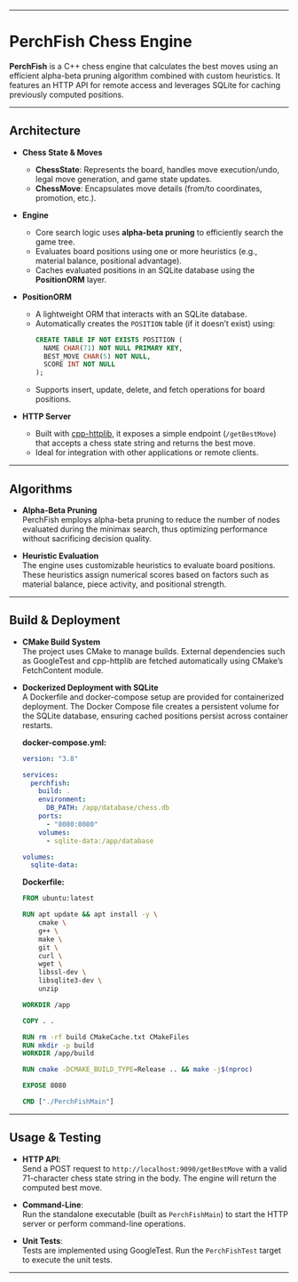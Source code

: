 
---

# PerchFish Chess Engine

**PerchFish** is a C++ chess engine that calculates the best moves using an efficient alpha-beta pruning algorithm combined with custom heuristics. It features an HTTP API for remote access and leverages SQLite for caching previously computed positions.

---

## Architecture

- **Chess State & Moves**  
  - **ChessState**: Represents the board, handles move execution/undo, legal move generation, and game state updates.
  - **ChessMove**: Encapsulates move details (from/to coordinates, promotion, etc.).

- **Engine**  
  - Core search logic uses **alpha-beta pruning** to efficiently search the game tree.
  - Evaluates board positions using one or more heuristics (e.g., material balance, positional advantage).
  - Caches evaluated positions in an SQLite database using the **PositionORM** layer.

- **PositionORM**  
  - A lightweight ORM that interacts with an SQLite database.
  - Automatically creates the `POSITION` table (if it doesn’t exist) using:  
    ```sql
    CREATE TABLE IF NOT EXISTS POSITION (
      NAME CHAR(71) NOT NULL PRIMARY KEY,
      BEST_MOVE CHAR(5) NOT NULL,
      SCORE INT NOT NULL
    );
    ```
  - Supports insert, update, delete, and fetch operations for board positions.

- **HTTP Server**  
  - Built with [cpp-httplib](https://github.com/yhirose/cpp-httplib), it exposes a simple endpoint (`/getBestMove`) that accepts a chess state string and returns the best move.
  - Ideal for integration with other applications or remote clients.

---

## Algorithms

- **Alpha-Beta Pruning**  
  PerchFish employs alpha-beta pruning to reduce the number of nodes evaluated during the minimax search, thus optimizing performance without sacrificing decision quality.

- **Heuristic Evaluation**  
  The engine uses customizable heuristics to evaluate board positions. These heuristics assign numerical scores based on factors such as material balance, piece activity, and positional strength.

---

## Build & Deployment

- **CMake Build System**  
  The project uses CMake to manage builds. External dependencies such as GoogleTest and cpp-httplib are fetched automatically using CMake’s FetchContent module.

- **Dockerized Deployment with SQLite**  
  A Dockerfile and docker-compose setup are provided for containerized deployment. The Docker Compose file creates a persistent volume for the SQLite database, ensuring cached positions persist across container restarts.

  **docker-compose.yml:**
  ```yaml
  version: "3.8"

  services:
    perchfish:
      build: .
      environment:
        DB_PATH: /app/database/chess.db
      ports:
        - "8080:8080"
      volumes:
        - sqlite-data:/app/database

  volumes:
    sqlite-data:
  ```

  **Dockerfile:**
  ```dockerfile
  FROM ubuntu:latest

  RUN apt update && apt install -y \
      cmake \
      g++ \
      make \
      git \
      curl \
      wget \
      libssl-dev \
      libsqlite3-dev \
      unzip

  WORKDIR /app

  COPY . .

  RUN rm -rf build CMakeCache.txt CMakeFiles
  RUN mkdir -p build
  WORKDIR /app/build

  RUN cmake -DCMAKE_BUILD_TYPE=Release .. && make -j$(nproc)

  EXPOSE 8080

  CMD ["./PerchFishMain"]
  ```

---

## Usage & Testing

- **HTTP API**:  
  Send a POST request to `http://localhost:9090/getBestMove` with a valid 71-character chess state string in the body. The engine will return the computed best move.

- **Command-Line**:  
  Run the standalone executable (built as `PerchFishMain`) to start the HTTP server or perform command-line operations.

- **Unit Tests**:  
  Tests are implemented using GoogleTest. Run the `PerchFishTest` target to execute the unit tests.

---
